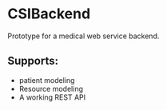 # CSIBackend

Prototype for a medical web service backend.

## Supports:
- patient modeling
- Resource modeling
- A working REST API
